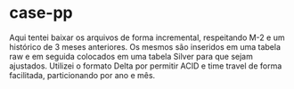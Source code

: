 # case-pp

Aqui tentei baixar os arquivos de forma incremental, respeitando M-2 e um histórico de 3 meses anteriores.
Os mesmos são inseridos em uma tabela raw e em seguida colocados em uma tabela Silver para que sejam ajustados.
Utilizei o formato Delta por permitir ACID e time travel de forma facilitada, particionando por ano e mês.
